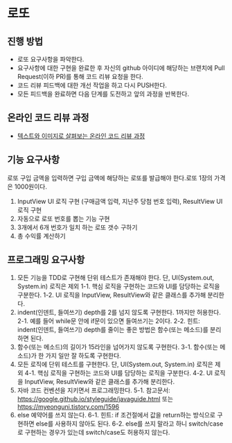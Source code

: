 # 로또
## 진행 방법
* 로또 요구사항을 파악한다.
* 요구사항에 대한 구현을 완료한 후 자신의 github 아이디에 해당하는 브랜치에 Pull Request(이하 PR)를 통해 코드 리뷰 요청을 한다.
* 코드 리뷰 피드백에 대한 개선 작업을 하고 다시 PUSH한다.
* 모든 피드백을 완료하면 다음 단계를 도전하고 앞의 과정을 반복한다.

## 온라인 코드 리뷰 과정
* [텍스트와 이미지로 살펴보는 온라인 코드 리뷰 과정](https://github.com/next-step/nextstep-docs/tree/master/codereview)

## 기능 요구사항
로또 구입 금액을 입력하면 구입 금액에 해당하는 로또를 발급해야 한다.로또 1장의 가격은 1000원이다.
1. InputView UI 로직 구현 (구매금액 입력, 지난주 당첨 번호 입력), ResultView UI 로직 구현
2. 자동으로 로또 번호를 뽑는 기능 구현
3. 3개에서 6개 번호가 일치 하는 로또 갯수 구하기
4. 총 수익률 계산하기

## 프로그래밍 요구사항
1. 모든 기능을 TDD로 구현해 단위 테스트가 존재해야 한다. 단, UI(System.out, System.in) 로직은 제외
1-1. 핵심 로직을 구현하는 코드와 UI를 담당하는 로직을 구분한다.
1-2. UI 로직을 InputView, ResultView와 같은 클래스를 추가해 분리한다.
2. indent(인덴트, 들여쓰기) depth를 2를 넘지 않도록 구현한다. 1까지만 허용한다.
2-1. 예를 들어 while문 안에 if문이 있으면 들여쓰기는 2이다.
2-2. 힌트: indent(인덴트, 들여쓰기) depth를 줄이는 좋은 방법은 함수(또는 메소드)를 분리하면 된다.
3. 함수(또는 메소드)의 길이가 15라인을 넘어가지 않도록 구현한다.
3-1. 함수(또는 메소드)가 한 가지 일만 잘 하도록 구현한다.
4. 모든 로직에 단위 테스트를 구현한다. 단, UI(System.out, System.in) 로직은 제외
4-1. 핵심 로직을 구현하는 코드와 UI를 담당하는 로직을 구분한다.
4-2. UI 로직을 InputView, ResultView와 같은 클래스를 추가해 분리한다.
5. 자바 코드 컨벤션을 지키면서 프로그래밍한다.
5-1. 참고문서: https://google.github.io/styleguide/javaguide.html 또는 https://myeonguni.tistory.com/1596
6. else 예약어를 쓰지 않는다.
6-1. 힌트: if 조건절에서 값을 return하는 방식으로 구현하면 else를 사용하지 않아도 된다.
6-2. else를 쓰지 말라고 하니 switch/case로 구현하는 경우가 있는데 switch/case도 허용하지 않는다.    